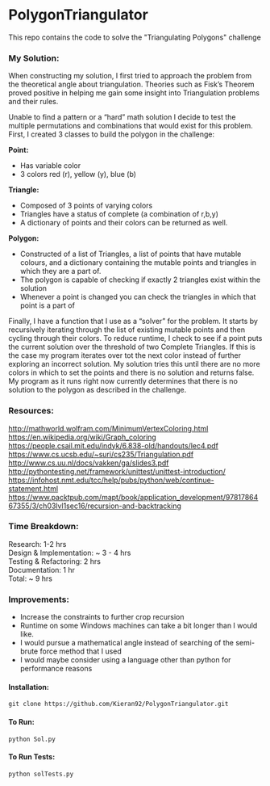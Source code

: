 # PolygonTriangulator
This repo contains the code to solve the "Triangulating Polygons" challenge  

### My Solution:  
When constructing my solution, I first tried to approach the problem from the theoretical angle about triangulation. Theories such as Fisk’s Theorem proved positive in helping me gain some insight into Triangulation problems and their rules.

Unable to find a pattern or a “hard” math solution I decide to test the multiple permutations and combinations that would exist for this problem. First, I created 3 classes to build the polygon in the challenge:

**Point:**  
* Has variable color  
* 3 colors red (r), yellow (y), blue (b)  

**Triangle:**  
* Composed of 3 points of varying colors
* Triangles have a status of complete (a combination of r,b,y)
* A dictionary of points and their colors can be returned as well. 

**Polygon:**    
* Constructed of a list of Triangles, a list of points that have mutable colours, and a dictionary containing the mutable points and triangles in which they are a part of.
* The polygon is capable of checking if exactly 2 triangles exist within the solution
* Whenever a point is changed you can check the triangles in which that point is a part of

Finally, I have a function that I use as a “solver” for the problem. It starts by recursively iterating through the list of existing mutable points and then cycling through their colors. To reduce runtime, I check to see if a point puts the current solution over the threshold of two Complete Triangles. If this is the case my program iterates over tot the next color instead of further exploring an incorrect solution.
My solution tries this until there are no more colors in which to set the points and there is no solution and returns false. My program as it runs right now currently determines that there is no solution to the polygon as described in the challenge. 


### Resources:  
http://mathworld.wolfram.com/MinimumVertexColoring.html  
https://en.wikipedia.org/wiki/Graph_coloring  
https://people.csail.mit.edu/indyk/6.838-old/handouts/lec4.pdf  
https://www.cs.ucsb.edu/~suri/cs235/Triangulation.pdf  
http://www.cs.uu.nl/docs/vakken/ga/slides3.pdf  
http://pythontesting.net/framework/unittest/unittest-introduction/  
https://infohost.nmt.edu/tcc/help/pubs/python/web/continue-statement.html  
https://www.packtpub.com/mapt/book/application_development/9781786467355/3/ch03lvl1sec16/recursion-and-backtracking  
### Time Breakdown:  
Research: 1-2 hrs  
Design & Implementation: ~ 3 - 4 hrs  
Testing & Refactoring: 2 hrs  
Documentation: 1 hr  
Total: ~ 9 hrs    
### Improvements:  
* Increase the constraints to further crop recursion
* Runtime on some Windows machines can take a bit longer than I would like. 
* I would pursue a mathematical angle instead of searching of the semi-brute force method that I used
* I would maybe consider using a language other than python for performance reasons  
#### Installation:  
```git clone https://github.com/Kieran92/PolygonTriangulator.git ```
#### To Run:  
```python Sol.py ```
#### To Run Tests:  
```python solTests.py ``` 
